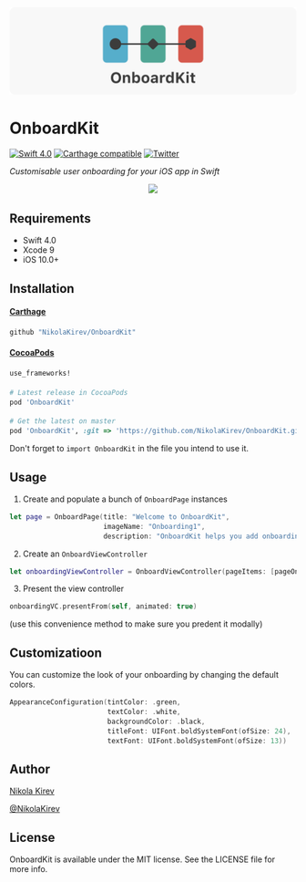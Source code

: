 ![OnboardKit](Assets/banner.png)

# OnboardKit
[![Swift 4.0](https://img.shields.io/badge/Swift-4.0-orange.svg?style=flat)](https://developer.apple.com/swift/)
[![Carthage compatible](https://img.shields.io/badge/Carthage-compatible-4BC51D.svg?style=flat)](https://github.com/Carthage/Carthage)
[![Twitter](https://img.shields.io/badge/twitter-@NikolaKirev-blue.svg?style=flat)](https://twitter.com/NikolaKirev)

*Customisable user onboarding for your iOS app in Swift*

<p align="center"><img src="https://github.com/NikolaKirev/OnboardKit/develop/Assets/demo.gif" /></p>

## Requirements

* Swift 4.0
* Xcode 9
* iOS 10.0+

## Installation

#### [Carthage](https://github.com/Carthage/Carthage)

````bash
github "NikolaKirev/OnboardKit"
````

#### [CocoaPods](http://cocoapods.org)

````ruby
use_frameworks!

# Latest release in CocoaPods
pod 'OnboardKit'

# Get the latest on master
pod 'OnboardKit', :git => 'https://github.com/NikolaKirev/OnboardKit.git', :branch => 'master'
````

Don't forget to `import OnboardKit` in the file you intend to use it.

## Usage

1. Create and populate a bunch of `OnboardPage` instances
````swift
let page = OnboardPage(title: "Welcome to OnboardKit",
                       imageName: "Onboarding1",
                       description: "OnboardKit helps you add onboarding to your iOS app")
````
2. Create an `OnboardViewController`
````swift
let onboardingViewController = OnboardViewController(pageItems: [pageOne, ...]])
````
3. Present the view controller
````swift
onboardingVC.presentFrom(self, animated: true)
````
(use this convenience method to make sure you predent it modally)

## Customizatioon

You can customize the look of your onboarding by changing the default colors.
````swift
AppearanceConfiguration(tintColor: .green,
                        textColor: .white,
                        backgroundColor: .black,
                        titleFont: UIFont.boldSystemFont(ofSize: 24),
                        textFont: UIFont.boldSystemFont(ofSize: 13))
````

## Author

[Nikola Kirev](http://nikolakirev.com)

[@NikolaKirev](http://twitter.com/nikolakirev)

## License

OnboardKit is available under the MIT license. See the LICENSE file for more info.
